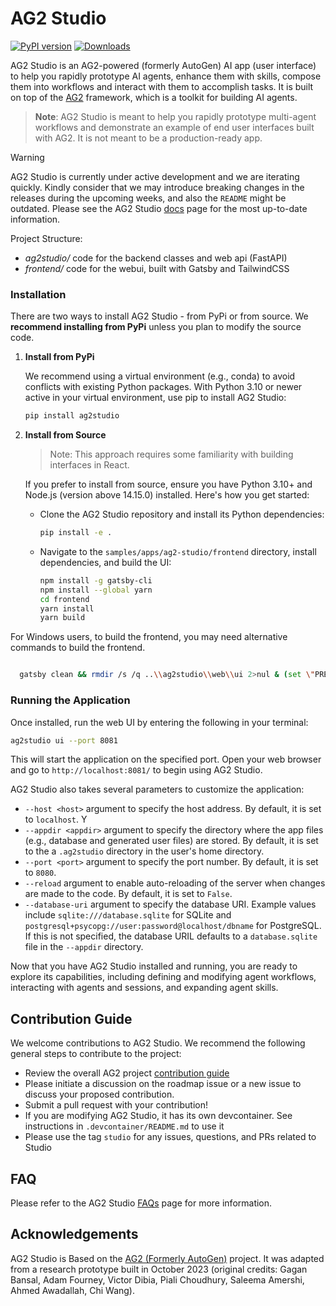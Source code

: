 # AG2 Studio

[![PyPI version](https://badge.fury.io/py/ag2studio.svg)](https://badge.fury.io/py/ag2studio)
[![Downloads](https://static.pepy.tech/badge/ag2studio/week)](https://pepy.tech/project/ag2studio)

AG2 Studio is an AG2-powered (formerly AutoGen) AI app (user interface) to help you rapidly prototype AI agents, enhance them with skills, compose them into workflows and interact with them to accomplish tasks. It is built on top of the [AG2](https://ag2ai.github.io/ag2) framework, which is a toolkit for building AI agents.

> **Note**: AG2 Studio is meant to help you rapidly prototype multi-agent workflows and demonstrate an example of end user interfaces built with AG2. It is not meant to be a production-ready app.

> [!WARNING]
> AG2 Studio is currently under active development and we are iterating quickly. Kindly consider that we may introduce breaking changes in the releases during the upcoming weeks, and also the `README` might be outdated. Please see the AG2 Studio [docs](https://ag2ai.github.io/ag2/docs/autogen-studio/getting-started) page for the most up-to-date information.

Project Structure:

- _ag2studio/_ code for the backend classes and web api (FastAPI)
- _frontend/_ code for the webui, built with Gatsby and TailwindCSS

### Installation

There are two ways to install AG2 Studio - from PyPi or from source. We **recommend installing from PyPi** unless you plan to modify the source code.

1.  **Install from PyPi**

    We recommend using a virtual environment (e.g., conda) to avoid conflicts with existing Python packages. With Python 3.10 or newer active in your virtual environment, use pip to install AG2 Studio:

    ```bash
    pip install ag2studio
    ```

2.  **Install from Source**

    > Note: This approach requires some familiarity with building interfaces in React.

    If you prefer to install from source, ensure you have Python 3.10+ and Node.js (version above 14.15.0) installed. Here's how you get started:

    - Clone the AG2 Studio repository and install its Python dependencies:

      ```bash
      pip install -e .
      ```

    - Navigate to the `samples/apps/ag2-studio/frontend` directory, install dependencies, and build the UI:

      ```bash
      npm install -g gatsby-cli
      npm install --global yarn
      cd frontend
      yarn install
      yarn build
      ```

For Windows users, to build the frontend, you may need alternative commands to build the frontend.

```bash

  gatsby clean && rmdir /s /q ..\\ag2studio\\web\\ui 2>nul & (set \"PREFIX_PATH_VALUE=\" || ver>nul) && gatsby build --prefix-paths && xcopy /E /I /Y public ..\\ag2studio\\web\\ui

```

### Running the Application

Once installed, run the web UI by entering the following in your terminal:

```bash
ag2studio ui --port 8081
```

This will start the application on the specified port. Open your web browser and go to `http://localhost:8081/` to begin using AG2 Studio.

AG2 Studio also takes several parameters to customize the application:

- `--host <host>` argument to specify the host address. By default, it is set to `localhost`. Y
- `--appdir <appdir>` argument to specify the directory where the app files (e.g., database and generated user files) are stored. By default, it is set to the a `.ag2studio` directory in the user's home directory.
- `--port <port>` argument to specify the port number. By default, it is set to `8080`.
- `--reload` argument to enable auto-reloading of the server when changes are made to the code. By default, it is set to `False`.
- `--database-uri` argument to specify the database URI. Example values include `sqlite:///database.sqlite` for SQLite and `postgresql+psycopg://user:password@localhost/dbname` for PostgreSQL. If this is not specified, the database URIL defaults to a `database.sqlite` file in the `--appdir` directory.

Now that you have AG2 Studio installed and running, you are ready to explore its capabilities, including defining and modifying agent workflows, interacting with agents and sessions, and expanding agent skills.

## Contribution Guide

We welcome contributions to AG2 Studio. We recommend the following general steps to contribute to the project:

- Review the overall AG2 project [contribution guide](https://github.com/ag2ai/ag2?tab=readme-ov-file#contributing)
- Please initiate a discussion on the roadmap issue or a new issue to discuss your proposed contribution.
- Submit a pull request with your contribution!
- If you are modifying AG2 Studio, it has its own devcontainer. See instructions in `.devcontainer/README.md` to use it
- Please use the tag `studio` for any issues, questions, and PRs related to Studio

## FAQ

Please refer to the AG2 Studio [FAQs](https://ag2ai.github.io/ag2/docs/autogen-studio/faqs) page for more information.

## Acknowledgements

AG2 Studio is Based on the [AG2 (Formerly AutoGen)](https://ag2ai.github.io/ag2) project. It was adapted from a research prototype built in October 2023 (original credits: Gagan Bansal, Adam Fourney, Victor Dibia, Piali Choudhury, Saleema Amershi, Ahmed Awadallah, Chi Wang).

